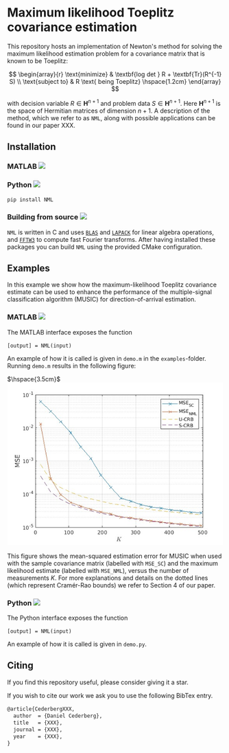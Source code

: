 # Maximum likelihood Toeplitz covariance estimation
This repository hosts an implementation of Newton's method for solving the maximum likelihood estimation problem for a covariance matrix that is known to be Toeplitz:

$$
\begin{array}{r}
\text{minimize} & \textbf{log det } R + \textbf{Tr}(R^{-1} S) \\
\text{subject to} & R \text{ being Toeplitz} \hspace{1.2cm}
\end{array}
$$

with decision variable
$R \in \mathbf{H}^{n+1}$
and problem data
$S \in \mathbf{H}^{n+1}.$ Here $\mathbf{H}^{n+1}$ is the space of Hermitian matrices of dimension $n + 1$. A description of the method, which we refer to as `NML`,  along with possible applications can be found in our paper XXX.

## Installation

### MATLAB <img src="https://cdn.jsdelivr.net/gh/devicons/devicon/icons/matlab/matlab-original.svg" height="20"/> 

### Python <img src="https://cdn.jsdelivr.net/gh/devicons/devicon/icons/python/python-original.svg" height="20" />
```
pip install NML
```

### Building from source <img src="https://cdn.jsdelivr.net/gh/devicons/devicon/icons/c/c-original.svg" height="20"/>
`NML` is written in C and uses [`BLAS`](https://www.netlib.org/blas/) and [`LAPACK`](https://www.netlib.org/lapack/lapacke.html) for linear algebra operations, 
and [`FFTW3`](https://www.fftw.org/) to compute fast Fourier transforms. After having installed these packages you can build `NML` using the provided CMake configuration.

## Examples
In this example we show how the maximum-likelihood Toeplitz covariance estimate can be used to enhance the performance of the multiple-signal classification algorithm (MUSIC) for direction-of-arrival estimation.

### MATLAB <img src="https://cdn.jsdelivr.net/gh/devicons/devicon/icons/matlab/matlab-original.svg" height="20"/> 
The MATLAB interface exposes the function
```
[output] = NML(input)
```

An example of how it is called is given in `demo.m` in the `examples`-folder. Running `demo.m` results in the following figure:

$\hspace{3.5cm}$ ![](https://github.com/dance858/Toeplitz-covariance-estimation/blob/main/demo.jpg)

This figure shows the mean-squared estimation error for MUSIC when used with the sample covariance matrix (labelled with `MSE_SC`) and the maximum likelihood estimate (labelled with `MSE_NML`), versus the number of measurements $K$. For more explanations and details on the dotted lines (which represent Cramér-Rao bounds) we refer to Section 4 of our paper. 

### Python <img src="https://cdn.jsdelivr.net/gh/devicons/devicon/icons/python/python-original.svg" height="20" /> 
The Python interface exposes the function
```
[output] = NML(input)
```
An example of how it is called is given in `demo.py`.

## Citing
If you find this repository useful, please consider giving it a star.

If you wish to cite our work we ask you to use the following BibTex entry.

```
@article{CederbergXXX,
  author  = {Daniel Cederberg},
  title   = {XXX},
  journal = {XXX},
  year    = {XXX},
}
```
